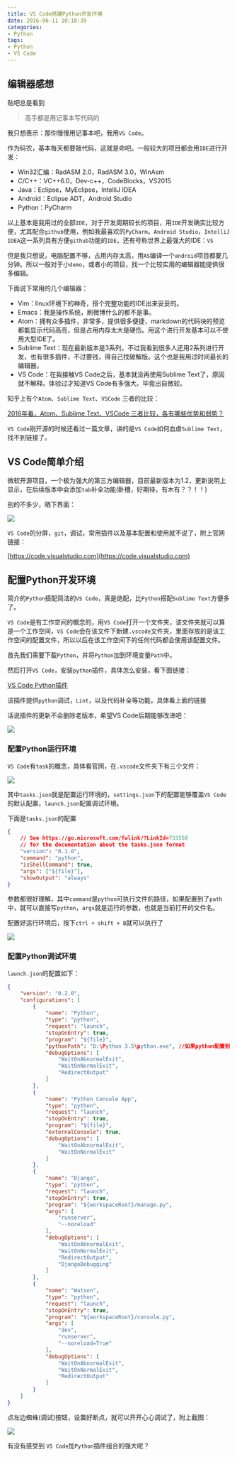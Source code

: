 ```yaml
---
title: VS Code搭建Python开发环境
date: 2016-06-11 10:18:39
categories: 
- Python
tags:
- Python
- VS Code
---
```


## 编辑器感想

贴吧总是看到

> 高手都是用记事本写代码的

我只想表示：那你慢慢用记事本吧，我用`VS Code`。

作为码农，基本每天都要敲代码，这就是命吧。一般较大的项目都会用`IDE`进行开发：

- Win32汇编：RadASM 2.0，RadASM 3.0，WinAsm
- C/C++：VC++6.0，Dev-c++，CodeBlocks，VS2015
- Java：Eclipse，MyEclipse，IntelliJ IDEA
- Android：Eclipse ADT，Android Studio
- Python：PyCharm

以上基本是我用过的全部`IDE`，对于开发周期较长的项目，用`IDE`开发确实比较方便，尤其配合`github`使用，例如我最喜欢的`PyCharm`，`Android Studio`，`IntelliJ IDEA`这一系列具有方便`github`功能的`IDE`，还有号称世界上最强大的IDE：`VS`

但是我只想说，电脑配置不够，占用内存太高，用`AS`编译一个`android`项目都要几分钟。所以一般对于小`demo`，或者小的项目，找一个比较实用的编辑器能提供很多编辑。

<!-- more -->

下面说下常用的几个编辑器：

- Vim：linux环境下的神奇，搭个完整功能的IDE出来妥妥的。
- Emacs：我是操作系统，刷微博什么的都不是事。
- Atom：拥有众多插件，非常多，提供很多便捷，markdown的代码块的预览都能显示代码高亮，但是占用内存太大是硬伤。用这个进行开发基本可以不使用大型IDE了。
- Sublime Text：现在最新版本是3系列，不过我看到很多人还用2系列进行开发，也有很多插件，不过要钱，得自己找破解版。这个也是我用过时间最长的编辑器。
- VS Code：在我接触VS Code之后，基本就没再使用Sublime Text了，原因就不解释。体验过才知道VS Code有多强大。毕竟出自微软。

知乎上有个`Atom`、`Sublime Text`、`VSCode` 三者的比较：

[2016年看，Atom、Sublime Text、VSCode 三者比较，各有哪些优势和弱势？](https://www.zhihu.com/question/41857899)

`VS Code`刚开源的时候还看过一篇文章，讲的是`VS Code`如何血虐`Sublime Text`，找不到链接了。

## VS Code简单介绍

微软开源项目，一个极为强大的第三方编辑器，目前最新版本为1.2，更新说明上显示，在后续版本中会添加`tab`补全功能(卧槽，好期待，有木有？？！！)

别的不多少，晒下界面：

![](http://i.imgur.com/mgejfhd.png)

`VS Code`的分屏，`git`，调试，常用插件以及基本配置和使用就不说了，附上官网链接：

[https://code.visualstudio.com](https://code.visualstudio.com)

## 配置Python开发环境

简介的`Python`搭配简洁的`VS Code`，真是绝配，比`Python`搭配`Sublime Text`方便多了。

`VS Code`是有工作空间的概念的，用`VS Code`打开一个文件夹，该文件夹就可以算是一个工作空间，`VS Code`会在该文件下新建`.vscode`文件夹，里面存放的是该工作空间的配置文件，所以以后在该工作空间下的任何代码都会使用该配置文件。

首先我们需要下载`Python`，并将`Python`加到环境变量`Path`中。

然后打开`VS Code`，安装`python`插件，具体怎么安装，看下面链接：

[VS Code Python插件](https://marketplace.visualstudio.com/items?itemName=donjayamanne.python)

该插件提供`python`调试，`Lint`，以及代码补全等功能，具体看上面的链接

话说插件的更新不会删除老版本，希望VS Code后期能够改进吧：

![](http://i.imgur.com/4lpO5Wj.png)

### 配置Python运行环境

`VS Code`有`task`的概念，具体看官网，在`.vscode`文件夹下有三个文件：

![](http://i.imgur.com/qfBXugz.png)

其中`tasks.json`就是配置运行环境的，`settings.json`下的配置能够覆盖`VS Code`的默认配置，`launch.json`配置调试环境。

下面是`tasks.json`的配置

``` json
{
    // See https://go.microsoft.com/fwlink/?LinkId=733558
    // for the documentation about the tasks.json format
    "version": "0.1.0",
    "command": "python",
    "isShellCommand": true,
    "args": ["${file}"],
    "showOutput": "always"
}
```

参数都很好理解，其中`command`是`python`可执行文件的路径，如果配置到了`path`中，就可以直接写`python`，`args`就是运行的参数，也就是当前打开的文件名。

配置好运行环境后，按下`ctrl + shift + B`就可以执行了

![](http://i.imgur.com/L4ZKdUa.png)

### 配置Python调试环境

`launch.json`的配置如下：

``` json
{
    "version": "0.2.0",
    "configurations": [
        {
            "name": "Python",
            "type": "python",
            "request": "launch",
            "stopOnEntry": true,
            "program": "${file}",
            "pythonPath": "D:\Python 3.5\python.exe", //如果python配置到了path中就可以省略这个参数的配置
            "debugOptions": [
                "WaitOnAbnormalExit",
                "WaitOnNormalExit",
                "RedirectOutput"
            ]
        },
        {
            "name": "Python Console App",
            "type": "python",
            "request": "launch",
            "stopOnEntry": true,
            "program": "${file}",
            "externalConsole": true,
            "debugOptions": [
                "WaitOnAbnormalExit",
                "WaitOnNormalExit"
            ]
        },
        {
            "name": "Django",
            "type": "python",
            "request": "launch",
            "stopOnEntry": true,
            "program": "${workspaceRoot}/manage.py",
            "args": [
                "runserver",
                "--noreload"
            ],
            "debugOptions": [
                "WaitOnAbnormalExit",
                "WaitOnNormalExit",
                "RedirectOutput",
                "DjangoDebugging"
            ]
        },
        {
            "name": "Watson",
            "type": "python",
            "request": "launch",
            "stopOnEntry": true,
            "program": "${workspaceRoot}/console.py",
            "args": [
                "dev",
                "runserver",
                "--noreload=True"
            ],
            "debugOptions": [
                "WaitOnAbnormalExit",
                "WaitOnNormalExit",
                "RedirectOutput"
            ]
        }
    ]
}
```

点左边蜘蛛(调试)按钮，设置好断点，就可以开开心心调试了，附上截图：

![](http://i.imgur.com/EMelrIc.png)

有没有感受到 `VS Code`加`Python`插件组合的强大呢？

